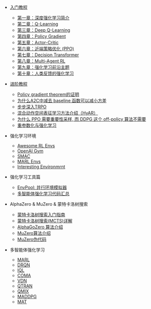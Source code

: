 - [入门教程](deep-rl/deep-rl-class/README.md)

  - [第一章：深度强化学习简介](deep-rl/deep-rl-class/ch1_introduction.md)
  - [第二章：Q-Learning](deep-rl/deep-rl-class/ch2_q-learning.md)
  - [第三章：Deep Q-Learning](deep-rl/deep-rl-class/ch3_dqn.md)
  - [第四章：Policy Gradient](deep-rl/deep-rl-class/ch4_pg.md)
  - [第五章：Actor-Critic](deep-rl/deep-rl-class/ch5_a2c.md)
  - [第六章：近端策略优化 (PPO)](deep-rl/deep-rl-class/ch6_ppo.md)
  - [第七章：Decision Transformer](deep-rl/deep-rl-class/ch7_decision-transformer.md)
  - [第八章：Multi-Agent RL](deep-rl/deep-rl-class/ch8_marl.md)
  - [第九章：强化学习前沿主题](deep-rl/deep-rl-class/ch9_advanced.md)
  - [第十章：人类反馈的强化学习](deep-rl/papers/RLHF.md)


- [进阶教程](deep-rl/algorithms/README.md)
  - [Policy gradient theorem的证明](deep-rl/algorithms/ch1_supp_pg.md)
  - [为什么A2C中减去 baseline 函数可以减小方差](deep-rl/algorithms/ch1_supp_a2c.md)
  - [步步深入TRPO](deep-rl/algorithms/ch1_supp_trpo.md)
  - [混合动作空间表征学习方法介绍（HyAR）](deep-rl/algorithms/ch2_supp_hyar.md)
  - [为什么 PPO 需要重要性采样, 而 DDPG 这个 off-policy 算法不需要](deep-rl/algorithms/ch2_supp_ppovsddpg.md)
  - [重参数化与强化学习](deep-rl/algorithms/ch2_supp_reparameterization.md)

- 强化学习环境
  - [Awesome RL Envs](deep-rl/rltools/awesomeRLtools.md)
  - [OpenAI Gym](deep-rl/envs/gym.md)
  - [SMAC](deep-rl/envs/smac.md)
  - [MARL Envs](deep-rl/envs/marl_env.md)
  - [Interesting Environmrnt](deep-rl/envs/interesting_envs.md)


- 强化学习工具篇
  - [EnvPool: 并行环境模拟器](deep-rl/rltools/envpool.md)
  - [多智能体强化学习代码汇总](deep-rl/rltools/marltool.md)

- AlphaZero & MuZero & 蒙特卡洛树搜索
  - [蒙特卡洛树搜索入门指南](deep-rl/muzero/mcts_guide.md)
  - [蒙特卡洛树搜索(MCTS)详解](deep-rl/muzero/MCTS.md)
  - [AlphaGoZero 算法介绍](deep-rl/muzero/alphazero.md)
  - [MuZero算法介绍](deep-rl/muzero/muzero_intro.md)
  - [MuZero伪代码](deep-rl/muzero/muzero_pseudocode.md)

- 多智能体强化学习

  - [MARL](deep-rl/papers/Overview.md)
  - [DRQN](deep-rl/papers/DRQN.md)
  - [IQL](deep-rl/papers/IQL.md)
  - [COMA](deep-rl/papers/COMA.md)
  - [VDN](deep-rl/papers/VDN.md)
  - [QTRAN](deep-rl/papers/QTRAN.md)
  - [QMIX](deep-rl/papers/QMIX.md)
  - [MADDPG](deep-rl/papers/MADDPG.md)
  - [MAT](deep-rl/papers/MAT.md)

